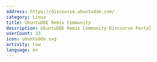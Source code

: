 ```yaml
---
address: https://discourse.ubuntudde.com/
category: Linux
title: UbuntuDDE Remix Community
description: UbuntuDDE Remix Community Discourse Portal
userCount: 33
icon: ubuntudde.svg
activity: low
language: en
---
```

